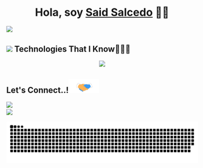 <div align="center">
<h1 align="center">Hola, soy <a href="">Said Salcedo</a> 👋💪</h1>
</div>
<img src="https://i.imgur.com/i9tpyre.png">

## <img src="https://media2.giphy.com/media/QssGEmpkyEOhBCb7e1/giphy.gif?cid=ecf05e47a0n3gi1bfqntqmob8g9aid1oyj2wr3ds3mg700bl&rid=giphy.gif" width ="25"><b> Technologies That I Know👨🏻‍💻</b>
<p align="center">
  <a href="https://skillicons.dev">
    <img src="https://skillicons.dev/icons?i=js,ts,react,nextjs,redux,apollo,graphql,tailwind,angular,git,bootstrap,css,html,threejs,express,nestjs,prisma,dotnet,figma,github,materialui,mongodb,mysql,nodejs,postman,vite,vscode,visualstudio&perline=14" />
  </a>
</p>

## <b> Let's Connect..!</b><img src="https://github.com/0xAbdulKhalid/0xAbdulKhalid/raw/main/assets/mdImages/handshake.gif" width ="80">
<p align="start">
  <a href="https://www.linkedin.com/in/said-elias-salcedo-cupitra-066827268/">
    <img src="https://skillicons.dev/icons?i=linkedin" />
  </a>
  <br>
  <a href="mailto:ssaidsal08@gmail.com" target="_blank">
    <img src="https://skillicons.dev/icons?i=gmail" />
  </a>
</p>

<div align="center">
  <img  src="https://github.com/said-08/said-08/blob/main/grid-snake.svg"
       alt="snake" /></a>
</div>


